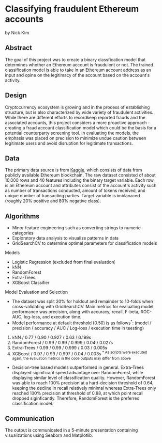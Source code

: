 # Classifying fraudulent Ethereum accounts
by Nick Kim

## Abstract
The goal of this project was to create a binary classfication model that determines whether an Ethereum account is fraudulent or not. The trained classification model is able to take in an Ethereum account address as an input and opine on the legitimacy of the account based on the account's activity. 

## Design
Cryptocurrency ecosystem is growing and in the process of establishing structure, but is also characterized by wide variety of fraudulent activities. While there are different efforts to recordkeep reported frauds and the associated accounts, this project considers a more proactive approach - creating a fraud account classification model which could be the basis for a potential counterparty screening tool. In evaluating the models, the emphasis was placed on precision to minimize undue caution between legitimate users and avoid disruption for legitimate transactions. 

## Data
The primary data source is from [Kaggle](https://www.kaggle.com/vagifa/ethereum-frauddetection-dataset), which consists of data from publicly available Ethereum blockchain. The raw dataset consisted of about 10,000 rows and 40 features including the binary target variable. Each row is an Ethereum account and attributes consist of the account's activity such as number of transactions conducted, amount of tokens received, and unique number of transacting parties. Target variable is imblanaced (roughly 20% positive and 80% negative class). 

## Algorithms
- Minor feature engineering such as converting strings to numeric categories 
- Exploratory data analysis to visualize patterns in data 
- GridSearchCV to determine optimal parameters for classification models

Models
- Logistic Regression (excluded from final evaluation)
- kNN
- RandomForest
- Extra-Trees
- XGBoost Classifier

Model Evaluation and Selection
- The dataset was split 20% for holdout and remainder to 10-folds when cross-validating with GridSearchCV. Main metrics for evaluating model performance was precision, along with accuracy, recall, F-beta, ROC-AUC, log-loss, and execution time. 
- Model performance at default threshold (0.50) is as follows<sup>*</sup>: 
(model / precision / accuracy / AUC / Log-loss / execution time in teesting)
1. kNN          / 0.77 / 0.90 / 0.927 / 0.63 / 0.199s
2. RandomForest / 0.99 / 0.99 / 0.999 / 0.04 / 0.027s
3. Extra-Trees  / 0.99 / 0.99 / 0.999 / 0.03 / 0.005s
4. XGBoost      / 0.97 / 0.99 / 0.997 / 0.04 / 0.003s
<sup>* As scripts were executed again, the evaluation metrics in the code outputs may differ from above</sup>
- Decision-tree based models outperformed in general. Extra-Trees displayed siginificant speed advantage over RandomForest, while displaying similar level of classification quality. However, RandomForest was able to reach 100% precision at a hard-decision threshold of 0.64, keeping the decline in recall relatively minimal whereas Extra-Trees only reached 100% precision at threshold of 0.88, at which point recall dropped siginficantly. Therefore, RandomForest is the preferred classification model.

## Communication
The output is communicated in a 5-minute presentation containing visualizations using Seaborn and Matplotlib. 
